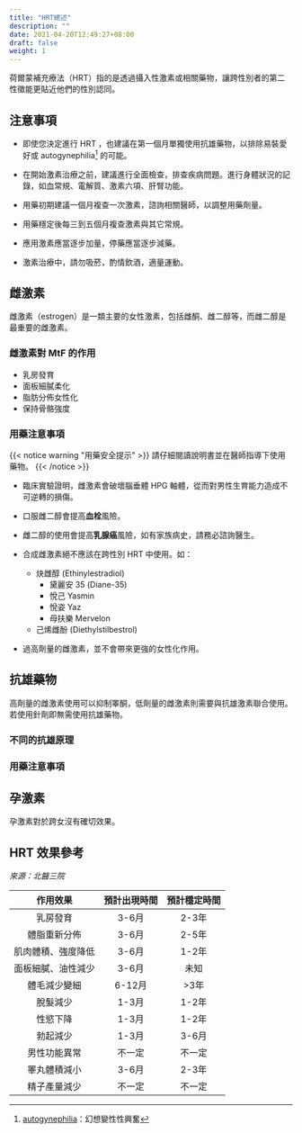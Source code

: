 ```yaml
---
title: "HRT總述"
description: ""
date: 2021-04-20T12:49:27+08:00
draft: false
weight: 1
---
```


荷爾蒙補充療法（HRT）指的是透過攝入性激素或相關藥物，讓跨性別者的第二性徵能更貼近他們的性別認同。

## 注意事項

- 即使您決定進行 HRT ，也建議在第一個月單獨使用抗雄藥物，以排除易裝愛好或 autogynephilia[^ag] 的可能。

- 在開始激素治療之前，建議進行全面檢查，排查疾病問題。進行身體狀況的記錄，如血常規、電解質、激素六項、肝腎功能。

- 用藥初期建議一個月複查一次激素，諮詢相關醫師，以調整用藥劑量。

- 用藥穩定後每三到五個月複查激素與其它常規。

- 應用激素應當逐步加量，停藥應當逐步減藥。

- 激素治療中，請勿吸菸，酌情飲酒，適量運動。

## 雌激素

雌激素（estrogen）是一類主要的女性激素，包括雌酮、雌二醇等，而雌二醇是最重要的雌激素。

### 雌激素對 MtF 的作用

- 乳房發育
- 面板細膩柔化
- 脂肪分佈女性化
- 保持骨骼強度

### 用藥注意事項

{{< notice warning "用藥安全提示" >}}
請仔細閱讀說明書並在醫師指導下使用藥物。
{{< /notice >}}

- 臨床實驗證明，雌激素會破壞腦垂體 HPG 軸體，從而對男性生育能力造成不可逆轉的損傷。

- 口服雌二醇會提高**血栓**風險。

- 雌二醇的使用會提高**乳腺癌**風險，如有家族病史，請務必諮詢醫生。

- 合成雌激素絕不應該在跨性別 HRT 中使用。如：
  - 炔雌醇 (Ethinylestradiol)
    - 黛麗安 35 (Diane-35)
    - 悅己 Yasmin
    - 悅姿 Yaz
    - 母扶樂 Mervelon
  - 己烯雌酚 (Diethylstilbestrol)

- 過高劑量的雌激素，並不會帶來更強的女性化作用。

## 抗雄藥物

高劑量的雌激素使用可以抑制睪酮，低劑量的雌激素則需要與抗雄激素聯合使用。若使用針劑即無需使用抗雄藥物。

### 不同的抗雄原理

### 用藥注意事項

## 孕激素

孕激素對於跨女沒有確切效果。

## HRT 效果參考

*來源：北醫三院*

| 作用效果 | 預計出現時間 | 預計穩定時間 |
| :---: | :---: | :---: |
| 乳房發育 | 3-6月 | 2-3年 |
| 體脂重新分佈 | 3-6月 | 2-5年 |
| 肌肉體積、強度降低 | 3-6月 | 1-2年 |
| 面板細膩、油性減少 | 3-6月| 未知 |
| 體毛減少變細 | 6-12月 | >3年 |
| 脫髮減少 | 1-3月 | 1-2年 |
| 性慾下降 | 1-3月 | 1-2年 |
| 勃起減少 | 1-3月 | 3-6月 |
| 男性功能異常 | 不一定 | 不一定 |
| 睪丸體積減小 | 3-6月 | 2-3年 |
| 精子產量減少 | 不一定 | 不一定 |

[^ag]: [autogynephilia](https://en.wikipedia.org/wiki/autogynephilia)：幻想變性性興奮